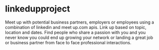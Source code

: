 # linkedupproject

Meet up with potential business partners, employers or employees using a combination of linkedin and meet up.com apis.  Link up based on topic, location and dates.  Find people who share a passion with you and you never know you could end up growing your network or landing a great job or business partner from face to face professional interactions.  
